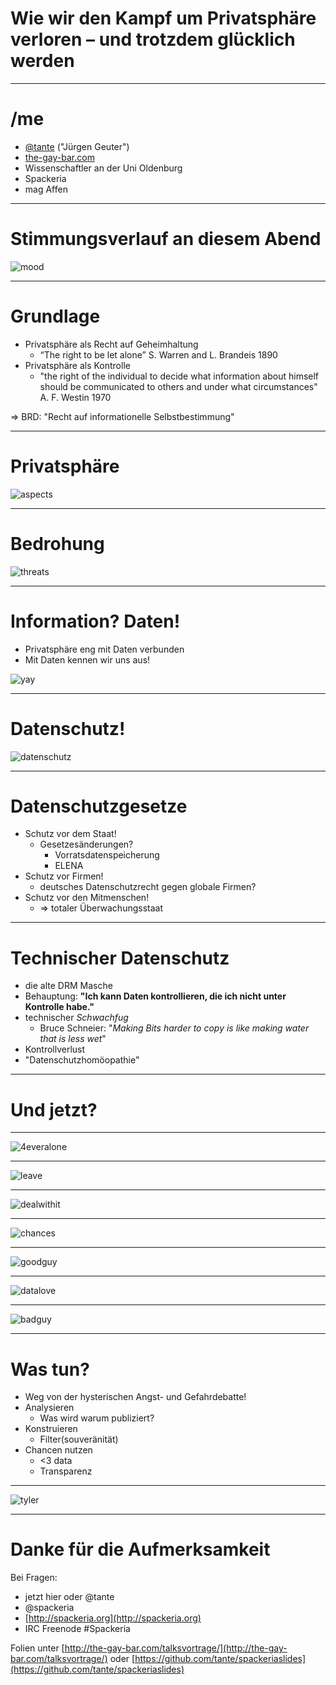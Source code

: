 # Wie wir den Kampf um Privatsphäre verloren – und trotzdem glücklich werden 

---

# /me

* [@tante](http://twitter.com/tante) ("Jürgen Geuter")
* [the-gay-bar.com](http://the-gay-bar.com)
* Wissenschaftler an der Uni Oldenburg
* Spackeria
* mag Affen

---

# Stimmungsverlauf an diesem Abend

![mood](images/stimmung.png)

---
# Grundlage

* Privatsphäre als Recht auf Geheimhaltung 
    * “The right to be let alone” S. Warren and L. Brandeis 1890
* Privatsphäre als Kontrolle
    * "the right of the individual to decide what information about himself should be communicated to others and under what circumstances" A. F. Westin 1970

⇒ BRD: "Recht auf informationelle Selbstbestimmung"

---
# Privatsphäre

![aspects](images/privacyaspects.png)

---
# Bedrohung

![threats](images/threat.png)

---
# Information? Daten!

* Privatsphäre eng mit Daten verbunden
* Mit Daten kennen wir uns aus!

![yay](images/yay.jpg)


---

# Datenschutz!

![datenschutz](images/datenschutz.png)


---
# Datenschutzgesetze

* Schutz vor dem Staat! 
    * Gesetzesänderungen?
        * Vorratsdatenspeicherung
        * ELENA
* Schutz vor Firmen! 
    * deutsches Datenschutzrecht gegen globale Firmen?
* Schutz vor den Mitmenschen!
    * ⇒ totaler Überwachungsstaat

---
# Technischer Datenschutz

* die alte DRM Masche
* Behauptung:
  **"Ich kann Daten kontrollieren, die ich nicht unter Kontrolle habe."**
* technischer *Schwachfug*
    * Bruce Schneier: "*Making Bits harder to copy is like making water that is less wet*"
* Kontrollverlust
* "Datenschutzhomöopathie"

---

# Und jetzt?

---

![4everalone](images/foreveralone.jpg)

---

![leave](images/leave_privacy_alone.jpg)

---

![dealwithit](images/dealwithit.png)

---

![chances](images/chances.jpg)

---

![goodguy](images/goodguy.jpg)

---

![datalove](images/datalove.jpg)

---

![badguy](images/nakedpics.jpg)

---

# Was tun?

* Weg von der hysterischen Angst- und Gefahrdebatte!
* Analysieren
    * Was wird warum publiziert?
* Konstruieren
    * Filter(souveränität)
* Chancen nutzen
    * <3 data
    * Transparenz

---

![tyler](images/tylerdurden.jpg)

---
# Danke für die Aufmerksamkeit

Bei Fragen:

* jetzt hier oder @tante
* @spackeria
* [http://spackeria.org](http://spackeria.org)
* IRC Freenode #Spackeria

Folien unter [http://the-gay-bar.com/talksvortrage/](http://the-gay-bar.com/talksvortrage/) oder 
[https://github.com/tante/spackeriaslides](https://github.com/tante/spackeriaslides)

